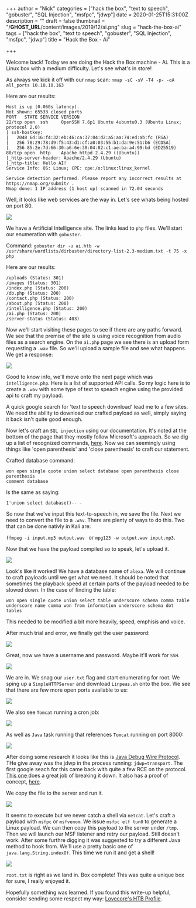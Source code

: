 +++
author = "Nick"
categories = ["hack the box", "text to speech", "gobuster", "SQL Injection", "msfpc", "jdwp"]
date = 2020-01-25T15:31:00Z
description = ""
draft = false
thumbnail = "/__GHOST_URL__/content/images/2019/12/ai.png"
slug = "hack-the-box-ai"
tags = ["hack the box", "text to speech", "gobuster", "SQL Injection", "msfpc", "jdwp"]
title = "Hack the Box - Ai"

+++


Welcome back! Today we are doing the Hack the Box machine - Ai. This is a Linux box with a medium difficulty. Let's see what's in store!

As always we kick it off with our ```nmap``` scan: ```nmap -sC -sV -T4 -p- -oA all_ports 10.10.10.163```

Here are our results:
```
Host is up (0.060s latency).
Not shown: 65533 closed ports
PORT   STATE SERVICE VERSION
22/tcp open  ssh     OpenSSH 7.6p1 Ubuntu 4ubuntu0.3 (Ubuntu Linux; protocol 2.0)
| ssh-hostkey: 
|   2048 6d:16:f4:32:eb:46:ca:37:04:d2:a5:aa:74:ed:ab:fc (RSA)
|   256 78:29:78:d9:f5:43:d1:cf:a0:03:55:b1:da:9e:51:b6 (ECDSA)
|_  256 85:2e:7d:66:30:a6:6e:30:04:82:c1:ae:ba:a4:99:bd (ED25519)
80/tcp open  http    Apache httpd 2.4.29 ((Ubuntu))
|_http-server-header: Apache/2.4.29 (Ubuntu)
|_http-title: Hello AI!
Service Info: OS: Linux; CPE: cpe:/o:linux:linux_kernel

Service detection performed. Please report any incorrect results at https://nmap.org/submit/ .
Nmap done: 1 IP address (1 host up) scanned in 72.04 seconds
```

Well, it looks like web services are the way in. Let's see whats being hosted on port 80.

![](/images/2019/12/image-34.png)

We have a Artificial Intelligence site. The links lead to ```php``` files. We'll start our enumeration with ```gobuster```.

Command:
```gobuster dir -u ai.htb -w /usr/share/wordlists/dirbuster/directory-list-2.3-medium.txt -t 75 -x php```

Here are our results:
```
/uploads (Status: 301)
/images (Status: 301)
/index.php (Status: 200)
/db.php (Status: 200)
/contact.php (Status: 200)
/about.php (Status: 200)
/intelligence.php (Status: 200)
/ai.php (Status: 200)
/server-status (Status: 403)
```

Now we'll start visiting these pages to see if there are any paths forward. We see that the premise of the site is using voice recognition from audio files as a search engine. On the ```ai.php``` page we see there is an upload form requesting a ```.wav``` file. So we'll upload a sample file and see what happens. We get a response:

![](/images/2019/12/image-35.png)

Good to know info, we'll move onto the next page which was ```intelligence.php```. Here is a list of supported API calls. So my logic here is to create a ```.wav``` with some type of text to speach engine using the provided api to craft my payload. 

A quick google search for 'text to speech download' lead me to a few sites. We need the ability to download our crafted payload as well, simply saying it back isn't quite good enough. 

Now let's craft an ```SQL injection``` using our documentation. It's noted at the bottom of the page that they mostly follow Microsoft's approach. So we dig up a list of recognized commands, [here](https://support.microsoft.com/en-us/help/12427/windows-speech-recognition-commands). Now we can seemingly using things like 'open parenthesis' and 'close parenthesis' to craft our statement.

Crafted database command:
```
won open single quote union select database open parenthesis close parenthesis
comment database
```
Is the same as saying:
```
1'union select database()-- -
```

So now that we've input this text-to-speech in, we save the file. Next we need to convert the file to a ```.wav```. There are plenty of ways to do this. Two that can be done nativly in Kali are:

```ffmpeg -i input.mp3 output.wav ``` or ```mpg123 -w output.wav input.mp3```.

Now that we have the payload compiled so to speak, let's upload it.

![](/images/2019/12/ai_database.gif)

Look's like it worked! We have a database name of ```alexa```. We will continue to craft payloads until we get what we need. It should be noted that sometimes the playback speed at certain parts of the payload needed to be slowed down. In the case of finding the table:
```
won open single quote union select table underscore schema comma table underscore name comma won from information underscore schema dot tables
```

This needed to be modified a bit more heavily, speed, emphisis and voice.

After much trial and error, we finally get the user password:

![](/images/2019/12/ai_password.gif)

Great, now we have a username and password. Maybe it'll work for ```SSH```.

![](/images/2019/12/ai_ssh.gif)

We are in. We snag our ```user.txt``` flag and start enumerating for root. We sping up a ```SimpleHTTPServer``` and download ```Linpeas.sh``` onto the box. We see that there are few more open ports available to us:

![](/images/2019/12/image-36.png)

We also see ```Tomcat``` running a cron job:

![](/images/2019/12/image-37.png)

As well as ```Java``` task running that references ```Tomcat``` running on port 8000:

![](/images/2019/12/image-38.png)

After doing some research it looks like this is [Java Debug Wire Protocol](https://docs.oracle.com/javase/7/docs/technotes/guides/jpda/jdwp-spec.html). THe give away was the jdwp in the process running: ```jdwp=transport```. The first google seach for this came back with quite a few RCE on the protocol. [This one ](https://ioactive.com/hacking-java-debug-wire-protocol-or-how/) does a great job of breaking it down. It also has a proof of concept, [here](https://github.com/IOActive/jdwp-shellifier).

We copy the file to the server and run it.

![](/images/2019/12/image-39.png)

It seems to execute but we never catch a shell via ```netcat```. Let's craft a payload with ```msfpc``` or ```msfvenom```. We issue ```msfpc elf tun0``` to generate a Linux payload. We can then copy this payload to the server under ```/tmp```. Then we will launch our MSF listener and retry our payload. Still doesn't work. After some furthre digging it was suggested to try a different Java method to hook from. We'll use a pretty basic one of ```java.lang.String.indexOf```. This time we run it and get a shell!

![](/images/2019/12/ai_root.gif)

```root.txt``` is right as we land in. Box complete! This was quite a unique box for sure, I really enjoyed it.

Hopefully something was learned. If you found this write-up helpful, consider sending some respect my way: [Lovecore's HTB Profile](https://www.hackthebox.eu/home/users/profile/95635).

